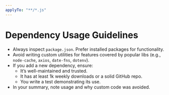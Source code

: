 ```yaml
---
applyTo: "**/*.js"
---
```

# Dependency Usage Guidelines

- Always inspect `package.json`. Prefer installed packages for functionality.
- Avoid writing custom utilities for features covered by popular libs (e.g., `node-cache`, `axios`, `date-fns`, `dotenv`).
- If you add a new dependency, ensure:
  - It’s well-maintained and trusted.
  - It has at least 1k weekly downloads or a solid GitHub repo.
  - You write a test demonstrating its use.
- In your summary, note usage and why custom code was avoided.
